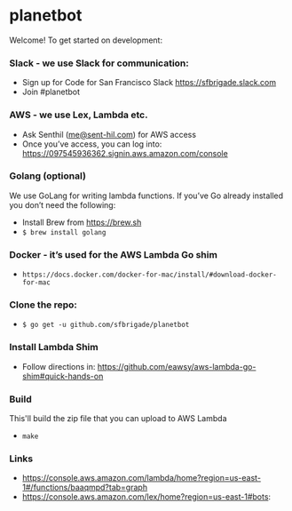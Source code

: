 # planetbot

Welcome! To get started on development:

### Slack - we use Slack for communication:
+ Sign up for Code for San Francisco Slack https://sfbrigade.slack.com
+ Join #planetbot

### AWS - we use Lex, Lambda etc.
+ Ask Senthil (me@sent-hil.com) for AWS access
+ Once you’ve access, you can log into: https://097545936362.signin.aws.amazon.com/console

### Golang (optional)
We use GoLang for writing lambda functions. If you’ve Go already installed you don’t need the following:
+ Install Brew from https://brew.sh
+ `$ brew install golang`

### Docker - it’s used for the AWS Lambda Go shim
+ `https://docs.docker.com/docker-for-mac/install/#download-docker-for-mac`

### Clone the repo:
+ `$ go get -u github.com/sfbrigade/planetbot`

### Install Lambda Shim
+ Follow directions in: https://github.com/eawsy/aws-lambda-go-shim#quick-hands-on

### Build
This'll build the zip file that you can upload to AWS Lambda
+ `make`

### Links
+ https://console.aws.amazon.com/lambda/home?region=us-east-1#/functions/baaqmpd?tab=graph
+ https://console.aws.amazon.com/lex/home?region=us-east-1#bots:

